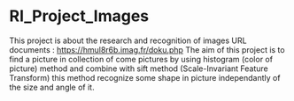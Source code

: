# RI_Project_Images
This project is about the research and recognition of images
URL documents : https://hmul8r6b.imag.fr/doku.php
The aim of this project is to find a picture in collection of come pictures by using histogram (color of picture) method and combine with sift method (Scale-Invariant Feature Transform) this method recognize some shape in picture independantly
of the size and angle of it.
